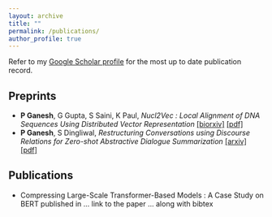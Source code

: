 ```yaml
---
layout: archive
title: ""
permalink: /publications/
author_profile: true
---
```


Refer to my [Google Scholar profile](https://scholar.google.co.in/citations?user=Xd5QJoEAAAAJ&hl=en&oi=ao) for the most up to date publication record.


## Preprints

* **P Ganesh**, G Gupta, S Saini, K Paul, _Nucl2Vec : Local Alignment of DNA Sequences Using Distributed Vector Representation_
[\[biorxiv\]](https://www.biorxiv.org/content/10.1101/401851v2.abstract) [\[pdf\]](http://prakharg24.github.io/files/nucl2vec.pdf)
* **P Ganesh**, S Dingliwal, _Restructuring Conversations using Discourse Relations for Zero-shot Abstractive Dialogue Summarization_
[\[arxiv\]](https://arxiv.org/abs/1902.01615) [\[pdf\]](http://prakharg24.github.io/files/restructuring.pdf)

## Publications

* Compressing Large-Scale Transformer-Based Models : A Case Study on BERT
  published in ...
  link to the paper ... along with bibtex
